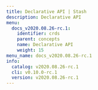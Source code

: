 ```yaml
---
title: Declarative API | Stash
description: Declarative API
menu:
  docs_v2020.08.26-rc.1:
    identifier: crds
    parent: concepts
    name: Declarative API
    weight: 15
menu_name: docs_v2020.08.26-rc.1
info:
  catalog: v2020.08.26-rc.1
  cli: v0.10.0-rc.1
  version: v2020.08.26-rc.1
---
```


